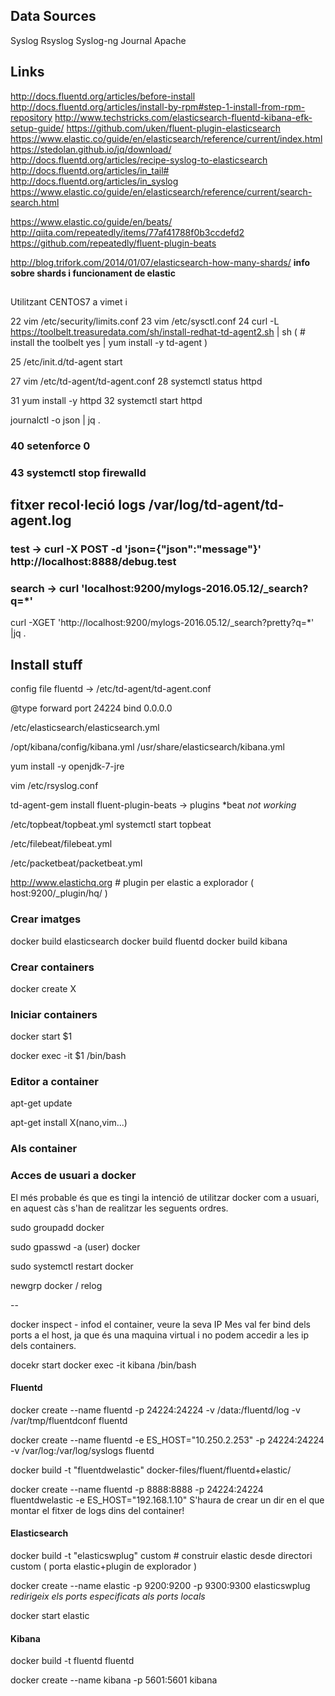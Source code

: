 

## Data Sources
Syslog
Rsyslog
Syslog-ng
Journal
Apache


## Links
http://docs.fluentd.org/articles/before-install
http://docs.fluentd.org/articles/install-by-rpm#step-1-install-from-rpm-repository
http://www.techstricks.com/elasticsearch-fluentd-kibana-efk-setup-guide/
https://github.com/uken/fluent-plugin-elasticsearch
https://www.elastic.co/guide/en/elasticsearch/reference/current/index.html
https://stedolan.github.io/jq/download/
http://docs.fluentd.org/articles/recipe-syslog-to-elasticsearch
http://docs.fluentd.org/articles/in_tail#
http://docs.fluentd.org/articles/in_syslog
https://www.elastic.co/guide/en/elasticsearch/reference/current/search-search.html

https://www.elastic.co/guide/en/beats/
http://qiita.com/repeatedly/items/77af41788f0b3ccdefd2
https://github.com/repeatedly/fluent-plugin-beats

http://blog.trifork.com/2014/01/07/elasticsearch-how-many-shards/ **info sobre shards i funcionament de elastic**
## 
Utilitzant CENTOS7 a vimet
i

22  vim /etc/security/limits.conf
23  vim /etc/sysctl.conf
24  curl -L https://toolbelt.treasuredata.com/sh/install-redhat-td-agent2.sh | sh
 ( # install the toolbelt
  yes | yum install -y td-agent )

25  /etc/init.d/td-agent start 

27  vim /etc/td-agent/td-agent.conf
28  systemctl status httpd

31  yum install -y httpd
32  systemctl start httpd

journalctl -o json | jq .

### 40  setenforce 0
### 43  systemctl stop firewalld

## fitxer recol·leció logs /var/log/td-agent/td-agent.log

### test -> curl -X POST -d 'json={"json":"message"}' http://localhost:8888/debug.test

### search -> curl 'localhost:9200/mylogs-2016.05.12/_search?q=*'

curl -XGET 'http://localhost:9200/mylogs-2016.05.12/_search?pretty?q=*' |jq .




## Install stuff

config file fluentd -> /etc/td-agent/td-agent.conf

<source>
  @type forward
  port 24224
  bind 0.0.0.0
</source>


/etc/elasticsearch/elasticsearch.yml

/opt/kibana/config/kibana.yml
/usr/share/elasticsearch/kibana.yml


yum install -y openjdk-7-jre

vim /etc/rsyslog.conf

td-agent-gem install fluent-plugin-beats -> plugins *beat
*not working*

/etc/topbeat/topbeat.yml
systemctl start topbeat

/etc/filebeat/filebeat.yml

/etc/packetbeat/packetbeat.yml

http://www.elastichq.org # plugin per elastic a explorador ( host:9200/_plugin/hq/ )
### Crear imatges

docker build elasticsearch
docker build fluentd
docker build kibana


### Crear containers

docker create X

### Iniciar containers

docker start $1

docker exec -it $1 /bin/bash



### Editor a container

apt-get update

apt-get install X(nano,vim...)




### Als container

### Acces de usuari a docker

El més probable és que es tingi la intenció de utilitzar docker com a usuari, en aquest càs s'han de realitzar les seguents ordres.

sudo groupadd docker

sudo gpasswd -a (user) docker

sudo systemctl restart docker

newgrp docker / relog


--


docker inspect <container> - infod el container, veure la seva IP
Mes val fer bind dels ports a el host, ja que és una maquina virtual i no podem accedir a les ip dels containers.

docekr start
docker exec -it kibana /bin/bash

#### Fluentd

docker create --name fluentd -p 24224:24224 -v /data:/fluentd/log -v /var/tmp/fluentdconf fluentd

docker create --name fluentd -e ES_HOST="10.250.2.253" -p 24224:24224 -v /var/log:/var/log/syslogs fluentd

docker build -t "fluentdwelastic" docker-files/fluent/fluentd+elastic/

docker create --name fluentd -p 8888:8888 -p 24224:24224 fluentdwelastic
-e ES_HOST="192.168.1.10"
S'haura de crear un dir en el que montar el fitxer de logs dins del container!


#### Elasticsearch
docker build -t "elasticswplug" custom # construir elastic desde directori custom ( porta elastic+plugin de explorador )

docker create --name elastic -p 9200:9200 -p 9300:9300 elasticswplug
*redirigeix els ports especificats als ports locals*

docker start elastic



#### Kibana

docker build -t fluentd fluentd

docker create  --name kibana -p 5601:5601 kibana


